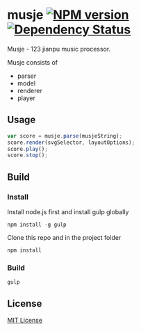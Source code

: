# musje [![NPM version][npm-image]][npm-url] [![Dependency Status][depstat-image]][depstat-url]

Musje - 123 jianpu music processor.

Musje consists of

- parser
- model
- renderer
- player


Usage
-----
```js
var score = musje.parse(musjeString);
score.render(svgSelector, layoutOptions);
score.play();
score.stop();
```

Build
-----

### Install
Install node.js first and install gulp globally
```
npm install -g gulp
```
Clone this repo and in the project folder
```
npm install
```

### Build
```
gulp
```

## License

[MIT License](http://en.wikipedia.org/wiki/MIT_License)


[npm-url]: https://npmjs.org/package/musje
[npm-image]: https://badge.fury.io/js/musje.png

[depstat-url]: https://david-dm.org/malcomwu/musje
[depstat-image]: https://david-dm.org/malcomwu/musje.png

